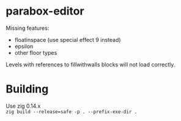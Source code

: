 # parabox-editor
Missing features:
- floatinspace (use special effect 9 instead)
- epsilon
- other floor types

Levels with references to fillwithwalls blocks will not load correctly.

# Building
Use zig 0.14.x  
`zig build --release=safe -p . --prefix-exe-dir .`
